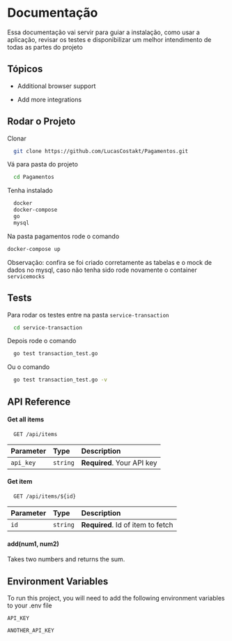 
# Documentação

Essa documentação vai servir para guiar a instalação, como usar a aplicação, revisar os testes e disponibilizar um melhor intendimento de todas as partes do projeto

## Tópicos

- Additional browser support

- Add more integrations

  
## Rodar o Projeto

Clonar

```bash
  git clone https://github.com/LucasCostakt/Pagamentos.git
```

Vá para pasta do projeto

```bash
  cd Pagamentos
```

Tenha instalado

```bash
  docker
  docker-compose
  go
  mysql
```

Na pasta pagamentos rode o comando

```bash
docker-compose up

```

Observação: confira se foi criado corretamente as tabelas e o mock 
de dados no mysql, caso não tenha sido rode 
novamente o container `servicemocks`
## Tests

Para rodar os testes entre na pasta `service-transaction`

```bash
  cd service-transaction
```

Depois rode o comando 

```bash
  go test transaction_test.go
```

Ou o comando 

```bash
  go test transaction_test.go -v
```

  
## API Reference

#### Get all items

```http
  GET /api/items
```

| Parameter | Type     | Description                |
| :-------- | :------- | :------------------------- |
| `api_key` | `string` | **Required**. Your API key |

#### Get item

```http
  GET /api/items/${id}
```

| Parameter | Type     | Description                       |
| :-------- | :------- | :-------------------------------- |
| `id`      | `string` | **Required**. Id of item to fetch |

#### add(num1, num2)

Takes two numbers and returns the sum.

  
## Environment Variables

To run this project, you will need to add the following environment variables to your .env file

`API_KEY`

`ANOTHER_API_KEY`

  
